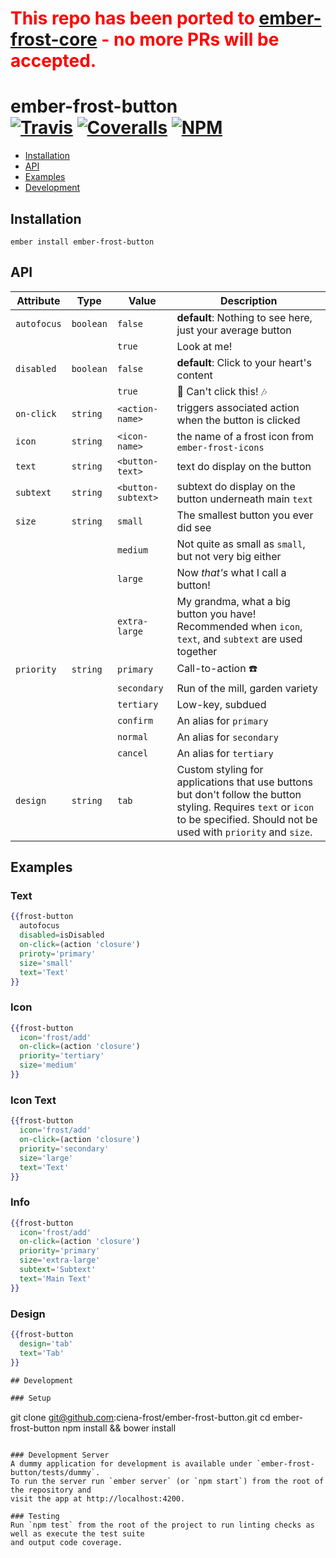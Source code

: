 [ember-frost-core]: https://github.com/ciena-frost/ember-frost-core
 
 # <span style="color: red">This repo has been ported to</span> [ember-frost-core] <span style="color: red"> - no more PRs will be accepted.</span>
 
[ci-img]: https://travis-ci.org/ciena-frost/ember-frost-button.svg "Build Status"
[ci-url]: https://travis-ci.org/ciena-frost/ember-frost-button

[cov-img]: https://coveralls.io/repos/github/ciena-frost/ember-frost-button/badge.svg?branch=master "Code Coverage"
[cov-url]: https://coveralls.io/github/ciena-frost/ember-frost-button

[npm-img]: https://img.shields.io/npm/v/ember-frost-button.svg "NPM Version"
[npm-url]: https://www.npmjs.com/package/ember-frost-button

# ember-frost-button <br /> [![Travis][ci-img]][ci-url] [![Coveralls][cov-img]][cov-url] [![NPM][npm-img]][npm-url]

 * [Installation](#installation)
 * [API](#api)
 * [Examples](#examples)
 * [Development](#development)

## Installation
```
ember install ember-frost-button
```

## API

| Attribute | Type | Value | Description |
| --------- | ---- | ----- | ----------- |
| `autofocus` |`boolean` | `false` | **default**: Nothing to see here, just your average button |
| | | `true` | Look at me! |
| `disabled` | `boolean` | `false` | **default**: Click to your heart's content |
| | | `true` | :no_entry_sign: Can't click this! :notes: |
| `on-click` | `string` | `<action-name>` | triggers associated action when the button is clicked |
| `icon` | `string` | `<icon-name>` | the name of a frost icon from `ember-frost-icons` |
| `text` | `string` | `<button-text>` | text do display on the button |
| `subtext` | `string` | `<button-subtext>` | subtext do display on the button underneath main `text` |
| `size` | `string` | `small` | The smallest button you ever did see |
| | | `medium` | Not quite as small as `small`, but not very big either |
| | | `large` | Now *that's* what I call a button! |
| | | `extra-large` | My grandma, what a big button you have! <br /> Recommended when `icon`, `text`, and `subtext` are used together |
| `priority` | `string` | `primary` | Call-to-action :telephone: |
| | | `secondary` | Run of the mill, garden variety  |
| | | `tertiary` | Low-key, subdued  |
| | | `confirm` | An alias for `primary`  |
| | | `normal` | An alias for `secondary`  |
| | | `cancel` | An alias for `tertiary`  |
| `design`| `string` | `tab` | Custom styling for applications that use buttons but don't follow the button styling.  Requires `text` or `icon` to be specified.  Should not be used with `priority` and `size`. |

## Examples

### Text
```handlebars
{{frost-button
  autofocus
  disabled=isDisabled
  on-click=(action 'closure')
  priroty='primary'
  size='small'
  text='Text'
}}
```

### Icon
```handlebars
{{frost-button
  icon='frost/add'
  on-click=(action 'closure')
  priority='tertiary'
  size='medium'
}}
```

### Icon Text
```handlebars
{{frost-button
  icon='frost/add'
  on-click=(action 'closure')
  priority='secondary'
  size='large'
  text='Text'
}}
```

### Info
```handlebars
{{frost-button
  icon='frost/add'
  on-click=(action 'closure')
  priority='primary'
  size='extra-large'
  subtext='Subtext'
  text='Main Text'
}}
```

### Design
```handlebars
{{frost-button
  design='tab'
  text='Tab'
}}

## Development

### Setup
```
git clone git@github.com:ciena-frost/ember-frost-button.git
cd ember-frost-button
npm install && bower install
```

### Development Server
A dummy application for development is available under `ember-frost-button/tests/dummy`.
To run the server run `ember server` (or `npm start`) from the root of the repository and
visit the app at http://localhost:4200.

### Testing
Run `npm test` from the root of the project to run linting checks as well as execute the test suite
and output code coverage.

